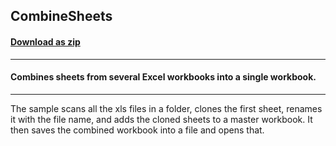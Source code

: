 ## CombineSheets
#### [Download as zip](https://downgit.github.io/#/home?url=https://github.com/GrapeCity/ComponentOne-WPF-Samples/tree/master/\NET_4.5.2\C1.WPF.Excel\CS\CombineSheets)
____
#### Combines sheets from several Excel workbooks into a single workbook.
____
The sample scans all the xls files in a folder, clones the first sheet,
renames it with the file name, and adds the cloned sheets to a master
workbook. It then saves the combined workbook into a file and opens that.
